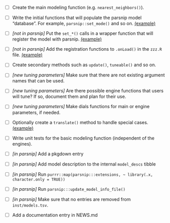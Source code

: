 * [ ] Create the main modeling function (e.g. `nearest_neighbors()`). 

* [ ] Write the initial functions that will populate the parsnip model “database”. For example, `parsnip::set_mode()` and so on. [(example)](https://github.com/tidymodels/parsnip/blob/c54f07b7e1f7ce164aab8f95bc7b1356b68558c8/R/proportional_hazards_data.R)

* [ ] _[not in parsnip]_ Put the `set_*()` calls in a wrapper function that will register the model with parsnip. [(example)](https://github.com/tidymodels/rules/blob/main/R/rule_fit_data.R#L1)

* [ ] _[not in parsnip]_ Add the registration functions to `.onLoad()` in the `zzz.R` file. [(example)](https://github.com/tidymodels/rules/blob/main/R/zzz.R#L7:L18)

* [ ] Create secondary methods such as `update()`, `tuneable()` and so on. 

* [ ] _[new tuning parameters]_ Make sure that there are not existing argument names that can be used.

* [ ] _[new tuning parameters]_ Are there possible engine functions that users will tune? If so, document them and plan for their use.

* [ ] _[new tuning parameters]_ Make dials functions for main or engine parameters, if needed. 

* [ ] Optionally create a `translate()` method to handle special cases. [(example)](https://github.com/tidymodels/parsnip/blob/c54f07b7e1f7ce164aab8f95bc7b1356b68558c8/R/proportional_hazards.R#L85:L98')

* [ ] Write unit tests for the basic modeling function (independent of the engines). 

* [ ] _[in parsnip]_ Add a pkgdown entry

* [ ] _[in parsnip]_ Add model description to the internal `model_descs` tibble

* [ ] _[in parsnip]_ Run `purrr::map(parsnip:::extensions, ~ library(.x, character.only = TRUE))`

* [ ] _[in parsnip]_ Run `parsnip:::update_model_info_file()` 

* [ ] _[in parsnip]_ Make sure that no entries are removed from `inst/models.tsv`.

* [ ] Add a documentation entry in NEWS.md
